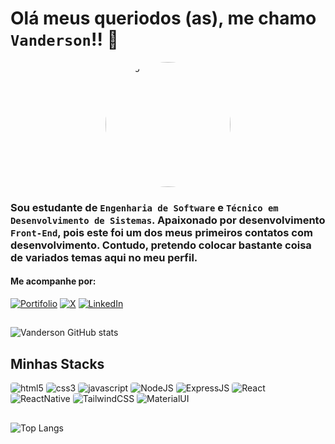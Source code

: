 # Olá meus queriodos (as), me chamo `Vanderson`!! 🎲
<div style="display: flex; background: rgba()">
  <br>
  <img style="border-radius: 50%; margin: auto" height="200" alt="html5" src="https://res.cloudinary.com/dnwd2por2/image/upload/v1718356341/vanderson-gomes.jpg" />
</div>

### Sou estudante de `Engenharia de Software` e `Técnico em Desenvolvimento de Sistemas`. Apaixonado por desenvolvimento `Front-End`, pois este foi um dos meus primeiros contatos com desenvolvimento. Contudo, pretendo colocar bastante coisa de variados temas aqui no meu perfil.

#### Me acompanhe por:
[![Portifolio](https://img.shields.io/badge/website-000000?style=for-the-badge&logo=About.me&logoColor=white)](https://vanderson.codaweb.com.br)  [![X](https://img.shields.io/badge/Twitter-1DA1F2?style=for-the-badge&logo=twitter&logoColor=white)](https://x.com/euvangomes) [![LinkedIn](https://img.shields.io/badge/LinkedIn-0077B5?style=for-the-badge&logo=linkedin&logoColor=white)]()
##
![Vanderson GitHub stats](https://github-readme-stats.vercel.app/api?username=euvangomes&show_icons=true&theme=synthwave)

## Minhas Stacks
<div style="display: inline_block">
  <img  alt="html5" src="https://img.shields.io/badge/HTML5-E34F26?style=for-the-badge&logo=html5&logoColor=white" style="border-radius: 4px" />
  <img alt="css3" src="https://img.shields.io/badge/CSS3-1572B6?style=for-the-badge&logo=css3&logoColor=white" style="border-radius: 4px" />
  <img alt="javascript" src="https://img.shields.io/badge/JavaScript-323330?style=for-the-badge&logo=javascript&logoColor=F7DF1E" style="border-radius: 4px" />
  <img alt="NodeJS" src="https://img.shields.io/badge/Node.js-43853D?style=for-the-badge&logo=node.js&logoColor=white" style="border-radius: 4px" />
  <img alt="ExpressJS" src="https://img.shields.io/badge/Express.js-404D59?style=for-the-badge" style="border-radius: 4px" />
  <img alt="React" src="https://img.shields.io/badge/React-20232A?style=for-the-badge&logo=react&logoColor=61DAFB" style="border-radius: 4px" />
  <img  alt="ReactNative" src="https://img.shields.io/badge/React_Native-20232A?style=for-the-badge&logo=react&logoColor=61DAFB" style="border-radius: 4px" />
  <img alt="TailwindCSS" src="https://img.shields.io/badge/Tailwind_CSS-38B2AC?style=for-the-badge&logo=tailwind-css&logoColor=white" style="border-radius: 4px" />
  <img alt="MaterialUI" src="https://img.shields.io/badge/Material--UI-0081CB?style=for-the-badge&logo=material-ui&logoColor=white" style="border-radius: 4px" />
</div>

##

![Top Langs](https://github-readme-stats.vercel.app/api/top-langs/?username=euvangomes&langs_count=4)
